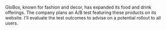 GloBox, known for fashion and decor, has expanded its food and drink offerings. The company plans an A/B test featuring these products on its website. I'll evaluate the test outcomes to advise on a potential rollout to all users.
